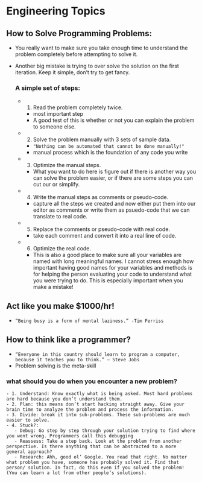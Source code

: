 # Engineering Topics

## How to Solve Programming Problems:
  - You really want to make sure you take enough time to understand the problem completely before attempting to solve it.

  - Another big mistake is trying to over solve the solution on the first iteration.  Keep it simple, don’t try to get fancy.
    
    ### A simple set of steps:
      - 1. Read the problem completely twice.
         - most important step
         -  A good test of this is whether or not you can explain the problem to someone else.
      - 2. Solve the problem manually with 3 sets of sample data.
         - ` "Nothing can be automated that cannot be done manually!" `
         - manual process which is the foundation of any code you write
      - 3. Optimize the manual steps.
         - What you want to do here is figure out if there is another way you can solve the problem easier, or if there are some steps you can cut our or simplify.
      - 4. Write the manual steps as comments or pseudo-code.
         - capture all the steps we created and now either put them into our editor as comments or write them as psuedo-code that we can translate to real code.
      - 5. Replace the comments or pseudo-code with real code.
         - take each comment and convert it into a real line of code.
      - 6. Optimize the real code.
         - This is also a good place to make sure all your variables are named with long meaningful names.  I cannot stress enough how important having good names for your variables and methods is for helping the person evaluating your code to understand what you were trying to do.  This is especially important when you make a mistake!


## Act like you make $1000/hr!
  - ` “Being busy is a form of mental laziness.” -Tim Ferriss ` 


## How to think like a programmer?
  - ` “Everyone in this country should learn to program a computer, because it teaches you to think.” — Steve Jobs `
  - Problem solving is the meta-skill

  ### what should you do when you encounter a new problem?
    - 1. Understand: Know exactly what is being asked. Most hard problems are hard because you don’t understand them. 
    - 2. Plan: this means don’t start hacking straight away. Give your brain time to analyze the problem and process the information.
    - 3. Divide: break it into sub-problems. These sub-problems are much easier to solve.
    - 4. Stuck?: 
       - Debug: Go step by step through your solution trying to find where you went wrong. Programmers call this debugging
       - Reassess: Take a step back. Look at the problem from another perspective. Is there anything that can be abstracted to a more general approach?
       - Research: Ahh, good ol’ Google. You read that right. No matter what problem you have, someone has probably solved it. Find that person/ solution. In fact, do this even if you solved the problem! (You can learn a lot from other people’s solutions).






